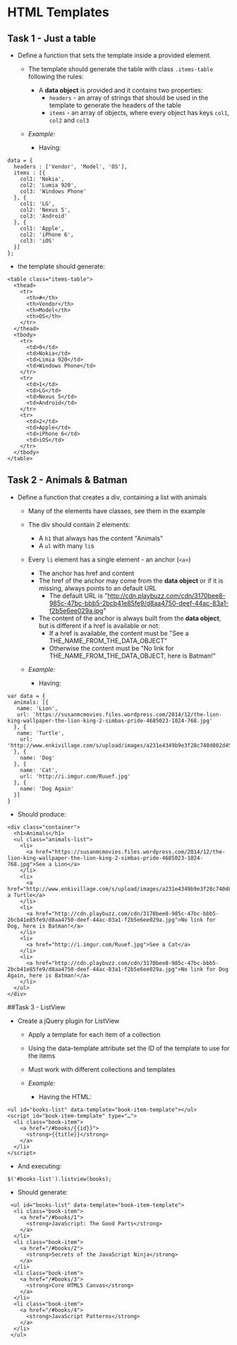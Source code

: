 # HTML Templates

## Task 1 - Just a table

- Define a function that sets the template inside a provided element.
  - The template should generate the table with class `.items-table` following the rules:
    - A **data object** is provided and it contains two properties:
      - `headers` - an array of strings that should be used in the template to generate the headers of the table
      - `items` - an array of objects, where every object has keys `col1`, `col2` and `col3`


  - _Example:_
    - Having:
```
data = {
  headers : ['Vendor', 'Model', 'OS'],
  items : [{
    col1: 'Nokia',
    col2: 'Lumia 920',
    col3: 'Windows Phone'
  }, {
    col1: 'LG',
    col2: 'Nexus 5',
    col3: 'Android'
  }, {
    col1: 'Apple',
    col2: 'iPhone 6',
    col3: 'iOS'
  }]
};
```
  - the template should generate:
```
<table class="items-table">
  <thead>
    <tr>
      <th>#</th>
      <th>Vendor</th>
      <th>Model</th>
      <th>OS</th>
    </tr>
  </thead>
  <tbody>
    <tr>
      <td>0</td>
      <td>Nokia</td>
      <td>Limia 920</td>
      <td>Windows Phone</td>
    </tr>
    <tr>
      <td>1</td>
      <td>LG</td>
      <td>Nexus 5</td>
      <td>Android</td>
    </tr>
    <tr>
      <td>2</td>
      <td>Apple</td>
      <td>iPhone 6</td>
      <td>iOS</td>
    </tr>
  </tbody>
</table>
```

## Task 2 - Animals & Batman
- Define a function that creates a div, containing a list with animals
  - Many of the elements have classes, see them in the example
  - The div should contain 2 elements:
    - A `h1` that always has the content "Animals"
    - A `ul` with many `li`s
  - Every `li` element has a single element - an anchor (`<a>`)
    - The anchor has href and content
    - The href of the anchor may come from the **data object** or if it is missing, always points to an default URL
      - The default URL is "http://cdn.playbuzz.com/cdn/3170bee8-985c-47bc-bbb5-2bcb41e85fe9/d8aa4750-deef-44ac-83a1-f2b5e6ee029a.jpg"
    - The content of the anchor is always built from the **data object**, but is different if a href is available or not:
      - If a href is available, the content must be "See a THE_NAME_FROM_THE_DATA_OBJECT"
      - Otherwise the content must be "No link for THE_NAME_FROM_THE_DATA_OBJECT, here is Batman!"

  - _Example:_
    - Having:
```
var data = {
  animals: [{
   name: 'Lion',
   url: 'https://susanmcmovies.files.wordpress.com/2014/12/the-lion-king-wallpaper-the-lion-king-2-simbas-pride-4685023-1024-768.jpg'
  }, {
   name: 'Turtle',
    url: 'http://www.enkivillage.com/s/upload/images/a231e4349b9e3f28c740d802d4565eaf.jpg'
  }, {
    name: 'Dog'
  }, {
    name: 'Cat',
    url: 'http://i.imgur.com/Ruuef.jpg'
  }, {
    name: 'Dog Again'
  }]
}
```
  - Should produce:
```
<div class="container">
  <h1>Animals</h1>
  <ul class="animals-list">
    <li>
      <a href="https://susanmcmovies.files.wordpress.com/2014/12/the-lion-king-wallpaper-the-lion-king-2-simbas-pride-4685023-1024-768.jpg">See a Lion</a>
    </li>
    <li>
      <a href="http://www.enkivillage.com/s/upload/images/a231e4349b9e3f28c740d802d4565eaf.jpg">See a Turtle</a>
    </li>
    <li>
      <a href="http://cdn.playbuzz.com/cdn/3170bee8-985c-47bc-bbb5-2bcb41e85fe9/d8aa4750-deef-44ac-83a1-f2b5e6ee029a.jpg">No link for Dog, here is Batman!</a>
    </li>
    <li>
      <a href="http://i.imgur.com/Ruuef.jpg">See a Cat</a>
    </li>
    <li>
      <a href="http://cdn.playbuzz.com/cdn/3170bee8-985c-47bc-bbb5-2bcb41e85fe9/d8aa4750-deef-44ac-83a1-f2b5e6ee029a.jpg">No link for Dog Again, here is Batman!</a>
    </li>
  </ul>
</div>
```

##Task 3 - ListView
- Create a jQuery plugin for ListView
  - Apply a template for each item of a collection
  - Using the data-template attribute set the ID of the template to use for the items
  - Must work with different collections and templates


  - _Example:_
    - Having the HTML:
```
<ul id="books-list" data-template="book-item-template"></ul>
<script id="book-item-template" type="…">
  <li class="book-item">
    <a href="/#books/{{id}}">
      <strong>{{title}}</strong>
    </a>
  </li>
</script>
```
  - And executing:
```
$('#books-list').listview(books);
```
  - Should generate:
```
 <ul id="books-list" data-template="book-item-template">
  <li class="book-item">
    <a href="/#books/1">
      <strong>JavaScript: The Good Parts</strong>
    </a>
  </li>
  <li class="book-item">
    <a href="/#books/2">
      <strong>Secrets of the JavaScript Ninja</strong>
    </a>
  </li>
  <li class="book-item">
    <a href="/#books/3">
      <strong>Core HTML5 Canvas</strong>
    </a>
  </li>
  <li class="book-item">
    <a href="/#books/4">
      <strong>JavaScript Patterns</strong>
    </a>
  </li>
 </ul>
```

